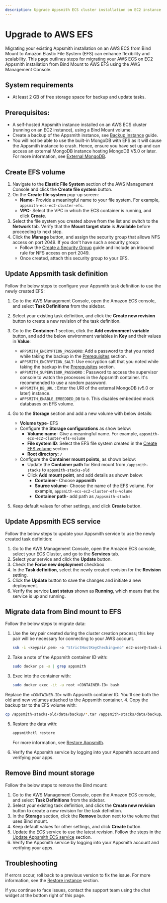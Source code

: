 ```yaml
---
description: Upgrade Appsmith ECS cluster installation on EC2 instance to use Amazon Elastic File System (EFS).
---
```

# Upgrade to AWS EFS

Migrating your existing Appsmith installation on an AWS ECS from Bind Mount to Amazon Elastic File System (EFS) can enhance flexibility and scalability. This page outlines steps for migrating your AWS ECS on EC2 Appsmith installation from Bind Mount to AWS EFS using the AWS Management Console.

## System requirements

* At least 2 GB of free storage space for backup and update tasks.

## Prerequisites:

* A self-hosted Appsmith instance installed on an AWS ECS cluster (running on an EC2 instance), using a Bind Mount volume.
* Create a backup of the Appsmith instance, see [Backup instance](/getting-started/setup/instance-management/appsmithctl/#backup-instance) guide.
* You will not be able to use the built-in MongoDB with EFS as it will cause the Appsmith instance to crash. Hence, ensure you have set up and can access an external MongoDB instance hosting MongoDB V5.0 or later. For more information, see [External MongoDB](/getting-started/setup/instance-configuration/custom-mongodb-redis#external-mongodb).

## Create EFS volume

1. Navigate to the **Elastic File System** section of the AWS Management Console and click the **Create file system** button.
2. On the **Create file system** pop-up screen:
   * **Name**- Provide a meaningful name to your file system. For example, `appsmith-ecs-ec2-cluster-efs`.
   * **VPC**- Select the VPC in which the ECS container is running, and click **Create**.
3. Select the file system you created above from the list and switch to the **Network** tab. Verify that the **Mount target state** is **Available** before proceeding to next step.
4. Click the **Manage** button, and assign the security group that allows NFS access on port 2049. If you don't have such a security group:
    * Follow the [Create a Security Group](https://docs.aws.amazon.com/AWSEC2/latest/UserGuide/working-with-security-groups.html#creating-security-group) guide and include an inbound rule for NFS access on port 2049.
    * Once created, attach this security group to your EFS.

## Update Appsmith task definition

Follow the below steps to configure your Appsmith task definition to use the newly created EFS:

1. Go to the AWS Management Console, open the Amazon ECS console, and select **Task Definitions** from the sidebar.
2. Select your existing task definition, and click the **Create new revision** button to create a new revision of the task definition.
3. Go to the **Container-1** section, click the **Add environment variable** button, and add the below environment variables in **Key** and their values in **Value**:
   * `APPSMITH_ENCRYPTION_PASSWORD`: Add a password to that you noted while taking the backup in the [Prerequisites](#prerequisites) section.
   * `APPSMITH_ENCRYPTION_SALT`: Use encryption salt that you noted while taking the backup in the [Prerequisites](#prerequisites) section.
   * `APPSMITH_SUPERVISOR_PASSWORD` : Password to access the supervisor console to watch the processes in the Appsmith container. It's recommended to use a random password.
   * `APPSMITH_DB_URL` : Enter the URI of the external MongoDB (v5.0 or later) instance.
   * `APPSMITH_ENABLE_EMBEDDED_DB` to `0`. This disables embedded mock databases on EFS volume.
3. Go to the **Storage** section and add a new volume with below details:
    * **Volume type**- EFS
    * Configure the **Storage configurations** as show below:
      * **Volume name**- Give a meaningful name. For example, `appsmith-ecs-ec2-cluster-efs-volume`
      * **File system ID**: Select the EFS file system created in the [Create EFS volume](#create-efs-volume) section
      * **Root directory**: `/`
   * Configure the **Container mount points**, as shown below:
      * Update the **Container path** for Bind mount from `/appsmith-stacks` to `appsmith-stacks-old`
      * Click **Add mount point**, and add details as shown below:
         * **Container**- Choose **appsmith**
         * **Source volume**- Choose the name of the EFS volume. For example, `appsmith-ecs-ec2-cluster-efs-volume`
         * **Container path**- add path as `/appsmith-stacks`

4. Keep default values for other settings, and click **Create** button.
   

## Update Appsmith ECS service

Follow the below steps to update your Appsmith service to use the newly created task definition:

1. Go to the AWS Management Console, open the Amazon ECS console, select your ECS Cluster, and go to the **Services** tab.
2. Select your service and click the **Update** button.
3. Check the **Force new deployment** checkbox
4. In the **Task definition**, select the newly created revision for the **Revision** setting.
5. Click the **Update** button to save the changes and initiate a new deployment.
6. Verify the service **Last status** shown as **Running**, which means that the service is up and running.

## Migrate data from Bind mount to EFS

Follow the below steps to migrate data:
1. Use the key pair created during the cluster creation process; this key pair will be necessary for connecting to your AWS account.

   ```bash
   ssh -i <keypair.pem> -o "StrictHostKeyChecking=no" ec2-user@<task-ip>
   ```
2. Take a note of the Appsmith container ID with:

   ```bash
   sudo docker ps -a | grep appsmith
   ```
3. Exec into the container with:

   ```bash
   sudo docker exec -it -u root <CONTAINER-ID> bash
   ```
 Replace the `<CONTAINER-ID>` with Appsmith container ID. You'll see both the old and new volumes attached to the Appsmith container.
 4. Copy the backup tar to the EFS volume with:

   ```bash
   cp /appsmith-stacks-old/data/backup/*.tar /appsmith-stacks/data/backup/
   ```
5. Restore the data with: 

   ```bash
   appsmithctl restore
   ```
   For more information, see [Restore Appsmith](/getting-started/setup/instance-management/backup-and-restore/restore-instance).
6. Verify the Appsmith service by logging into your Appsmith account and verifying your apps.

## Remove Bind mount storage

Follow the below steps to remove the Bind mount:

1. Go to the AWS Management Console, open the Amazon ECS console, and select **Task Definitions** from the sidebar.
2. Select your existing task definition, and click the **Create new revision** button to create a new revision for the task definition.
3. In the **Storage** section, click the **Remove** button next to the volume that uses Bind mount.
4. Keep default values for other settings, and click **Create** button. 
5. Update the ECS service to use the latest revision. Follow the steps in the [Update Appsmith ECS service](#update-appsmith-ecs-service) section.
6. Verify the Appsmith service by logging into your Appsmith account and verifying your apps.

## Troubleshooting

If errors occur, roll back to a previous version to fix the issue. For more information, see the [Restore instance](/getting-started/setup/instance-management/backup-and-restore/restore-instance) section. 

If you continue to face issues, contact the support team using the chat widget at the bottom right of this page.
